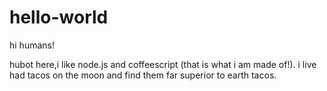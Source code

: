 # hello-world

hi humans!

hubot here,i like node.js and coffeescript (that is what i am  made  of!).
i live had tacos on the moon and find them far superior to earth tacos.
